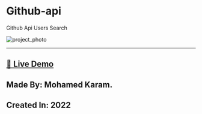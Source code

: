 # Github-api
Github Api Users Search

![project_photo](https://user-images.githubusercontent.com/86977059/215379470-5fcb75c5-3705-4e56-b9f8-e0096ea8b04a.PNG)

---

## [🚀 Live Demo](https://karam-69.github.io/Github-api/)

## Made By: Mohamed Karam.

## Created In: 2022
